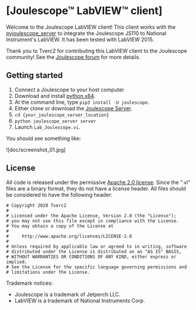 
# [Joulescope™ LabVIEW™ client]

Welcome to the Joulescope LabVIEW client!  This client works with the 
[pyjoulescope_server](https://github.com/jetperch/pyjoulescope_server) to 
integrate the Joulescope JS110 to National Instrument's LabVIEW.  It has
been tested with LabVIEW 2015.

Thank you to Tverc2 for contributing this LabVIEW client to the 
Joulescope community!  See the 
[Joulescope forum](https://forum.joulescope.com/t/labview-support/94/52)
for more details.


## Getting started

1. Connect a Joulescope to your host computer
2. Download and install [python x64](https://www.python.org/downloads/).
3. At the command line, type `pip3 install -U joulescope`.
4. Either clone or download the 
   [Joulescope Server](https://github.com/jetperch/pyjoulescope_server).
5. `cd {your_joulescope_server_location}`
6. `python joulescope_server server`
7. Launch `Lab_Joulescope.vi`.

You should see something like:

![doc/screenshot_01.jpg]


## License

All code is released under the permissive [Apache 2.0 license](LICENSE.txt).
Since the ".vi" files are a binary format, they do not have a license header.
All files should be considered to have the following header:

```
# Copyright 2020 Tverc2
#
# Licensed under the Apache License, Version 2.0 (the "License");
# you may not use this file except in compliance with the License.
# You may obtain a copy of the License at
#
#     http://www.apache.org/licenses/LICENSE-2.0
#
# Unless required by applicable law or agreed to in writing, software
# distributed under the License is distributed on an "AS IS" BASIS,
# WITHOUT WARRANTIES OR CONDITIONS OF ANY KIND, either express or implied.
# See the License for the specific language governing permissions and
# limitations under the License.
```

Trademark notices:
* Joulescope is a trademark of Jetperch LLC.
* LabVIEW is a trademark of National Instruments Corp.
